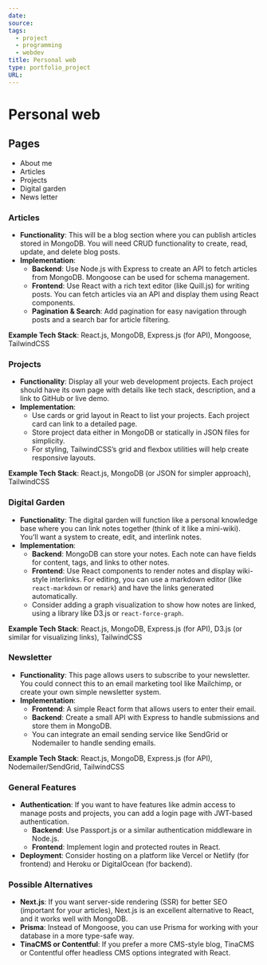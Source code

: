 ```yaml
---
date: 
source: 
tags:
  - project
  - programming
  - webdev
title: Personal web
type: portfolio_project
URL: 
---
```


# Personal web

## Pages

- About me
- Articles
- Projects
- Digital garden
- News letter

### Articles

   - **Functionality**: This will be a blog section where you can publish articles stored in MongoDB. You will need CRUD functionality to create, read, update, and delete blog posts.
   - **Implementation**:
	 - **Backend**: Use Node.js with Express to create an API to fetch articles from MongoDB. Mongoose can be used for schema management.
	 - **Frontend**: Use React with a rich text editor (like Quill.js) for writing posts. You can fetch articles via an API and display them using React components.
	 - **Pagination & Search**: Add pagination for easy navigation through posts and a search bar for article filtering.

   **Example Tech Stack**: React.js, MongoDB, Express.js (for API), Mongoose, TailwindCSS

### Projects

   - **Functionality**: Display all your web development projects. Each project should have its own page with details like tech stack, description, and a link to GitHub or live demo.
   - **Implementation**:
	 - Use cards or grid layout in React to list your projects. Each project card can link to a detailed page.
	 - Store project data either in MongoDB or statically in JSON files for simplicity.
	 - For styling, TailwindCSS’s grid and flexbox utilities will help create responsive layouts.

   **Example Tech Stack**: React.js, MongoDB (or JSON for simpler approach), TailwindCSS

### Digital Garden

   - **Functionality**: The digital garden will function like a personal knowledge base where you can link notes together (think of it like a mini-wiki). You’ll want a system to create, edit, and interlink notes.
   - **Implementation**:
	 - **Backend**: MongoDB can store your notes. Each note can have fields for content, tags, and links to other notes.
	 - **Frontend**: Use React components to render notes and display wiki-style interlinks. For editing, you can use a markdown editor (like `react-markdown` or `remark`) and have the links generated automatically.
	 - Consider adding a graph visualization to show how notes are linked, using a library like D3.js or `react-force-graph`.

   **Example Tech Stack**: React.js, MongoDB, Express.js (for API), D3.js (or similar for visualizing links), TailwindCSS

### Newsletter

   - **Functionality**: This page allows users to subscribe to your newsletter. You could connect this to an email marketing tool like Mailchimp, or create your own simple newsletter system.
   - **Implementation**:
	 - **Frontend**: A simple React form that allows users to enter their email.
	 - **Backend**: Create a small API with Express to handle submissions and store them in MongoDB.
	 - You can integrate an email sending service like SendGrid or Nodemailer to handle sending emails.

   **Example Tech Stack**: React.js, MongoDB, Express.js (for API), Nodemailer/SendGrid, TailwindCSS

### General Features

- **Authentication**: If you want to have features like admin access to manage posts and projects, you can add a login page with JWT-based authentication.
  - **Backend**: Use Passport.js or a similar authentication middleware in Node.js.
  - **Frontend**: Implement login and protected routes in React.
- **Deployment**: Consider hosting on a platform like Vercel or Netlify (for frontend) and Heroku or DigitalOcean (for backend).

### Possible Alternatives

- **Next.js**: If you want server-side rendering (SSR) for better SEO (important for your articles), Next.js is an excellent alternative to React, and it works well with MongoDB.
- **Prisma**: Instead of Mongoose, you can use Prisma for working with your database in a more type-safe way.
- **TinaCMS or Contentful**: If you prefer a more CMS-style blog, TinaCMS or Contentful offer headless CMS options integrated with React.
